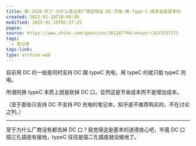 ```yaml
---
title: 都-2020-年了-为什么笔记本厂商还保留-DC-充电-换-Type-C-成本会高很多吗
created: 2022-01-19T10:00:09
modified: 2025-01-19T02:57:25
pagse: 
source: https://www.zhihu.com/question/381287746/answer/1637537271
tags:
  - 笔记本
tags-link: 
type: archive-web
---
```


目前用 DC 的一般是同时支持 DC 跟 typeC 充电，用 typeC 的就只能 typeC 充电。

所谓的换 typeC 本质上就是砍掉 DC 口，显然这是节省成本而不是增加成本。

（至于那些只支持 DC 不支持 PD 充电的笔记本，知乎是不推荐购买的，不在讨论之列。）

---

至于为什么厂商没有都去掉 DC 口？我觉得这是基本的道德良心吧，毕竟 DC 口插三孔插座有接地，typeC 往往是插二孔插座就没接地了。
